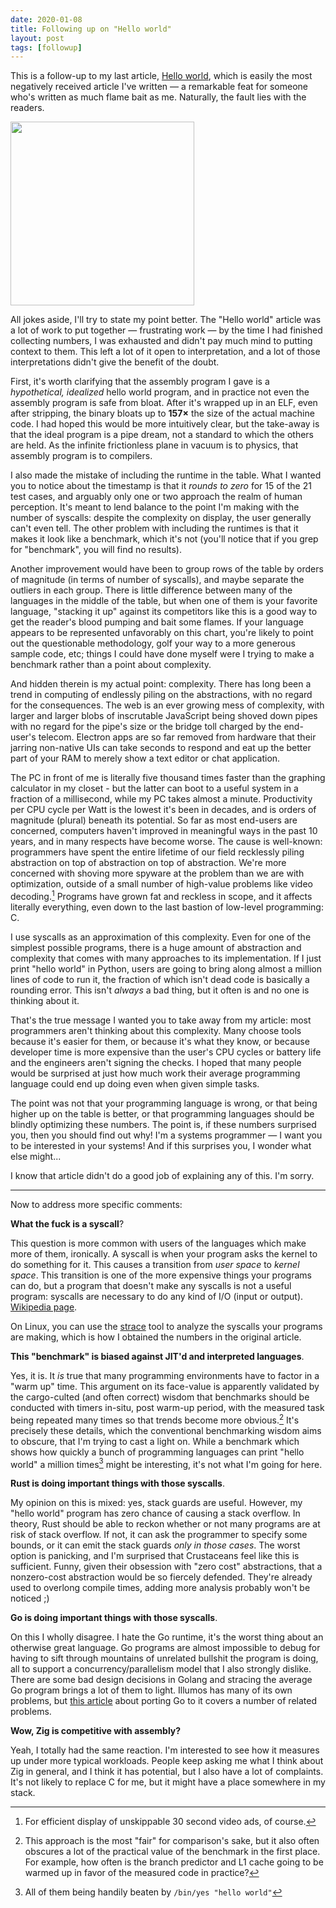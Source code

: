 ```yaml
---
date: 2020-01-08
title: Following up on "Hello world"
layout: post
tags: [followup]
---
```


This is a follow-up to my last article, [Hello
world](https://drewdevault.com/2020/01/04/Slow.html), which is easily the most
negatively received article I've written &mdash; a remarkable feat for someone
who's written as much flame bait as me. Naturally, the fault lies with the
readers.

<a href="https://xkcd.com/1984/" rel="noopener"><img src="https://imgs.xkcd.com/comics/misinterpretation_2x.png" width="294" /></a>

All jokes aside, I'll try to state my point better. The "Hello world" article
was a lot of work to put together &mdash; frustrating work &mdash; by the time
I had finished collecting numbers, I was exhausted and didn't pay much mind to
putting context to them. This left a lot of it open to interpretation, and a lot
of those interpretations didn't give the benefit of the doubt.

First, it's worth clarifying that the assembly program I gave is a
*hypothetical, idealized* hello world program, and in practice not even the
assembly program is safe from bloat. After it's wrapped up in an ELF, even after
stripping, the binary bloats up to <strong>157&times;</strong> the size of the
actual machine code. I had hoped this would be more intuitively clear, but the
take-away is that the ideal program is a pipe dream, not a standard to which the
others are held. As the infinite frictionless plane in vacuum is to physics,
that assembly program is to compilers.

I also made the mistake of including the runtime in the table. What I wanted you
to notice about the timestamp is that it *rounds to zero* for 15 of the 21 test
cases, and arguably only one or two approach the realm of human perception.
It's meant to lend balance to the point I'm making with the number of syscalls:
despite the complexity on display, the user generally can't even tell. The other
problem with including the runtimes is that it makes it look like a benchmark,
which it's not (you'll notice that if you grep for "benchmark", you will find no
results).

Another improvement would have been to group rows of the table by orders of
magnitude (in terms of number of syscalls), and maybe separate the outliers in
each group. There is little difference between many of the languages in the
middle of the table, but when one of them is your favorite language, "stacking
it up" against its competitors like this is a good way to get the reader's blood
pumping and bait some flames. If your language appears to be represented
unfavorably on this chart, you're likely to point out the questionable
methodology, golf your way to a more generous sample code, etc; things I could
have done myself were I trying to make a benchmark rather than a point about
complexity.

And hidden therein is my actual point: complexity. There has long been a trend
in computing of endlessly piling on the abstractions, with no regard for the
consequences. The web is an ever growing mess of complexity, with larger and
larger blobs of inscrutable JavaScript being shoved down pipes with no regard
for the pipe's size or the bridge toll charged by the end-user's telecom.
Electron apps are so far removed from hardware that their jarring non-native UIs
can take seconds to respond and eat up the better part of your RAM to merely
show a text editor or chat application.

The PC in front of me is literally five thousand times faster than the graphing
calculator in my closet - but the latter can boot to a useful system in a
fraction of a millisecond, while my PC takes almost a minute. Productivity per
CPU cycle per Watt is the lowest it's been in decades, and is orders of
magnitude (plural) beneath its potential. So far as most end-users are
concerned, computers haven't improved in meaningful ways in the past 10 years,
and in many respects have become worse. The cause is well-known: programmers
have spent the entire lifetime of our field recklessly piling abstraction on top
of abstraction on top of abstraction. We're more concerned with shoving more
spyware at the problem than we are with optimization, outside of a small number
of high-value problems like video decoding.[^1] Programs have grown fat and
reckless in scope, and it affects literally everything, even down to the last
bastion of low-level programming: C.

I use syscalls as an approximation of this complexity. Even for one of the
simplest possible programs, there is a huge amount of abstraction and complexity
that comes with many approaches to its implementation. If I just print "hello
world" in Python, users are going to bring along almost a million lines of code
to run it, the fraction of which isn't dead code is basically a rounding error.
This isn't *always* a bad thing, but it often is and no one is thinking about
it.

That's the true message I wanted you to take away from my article: most
programmers aren't thinking about this complexity. Many choose tools because
it's easier for them, or because it's what they know, or because developer time
is more expensive than the user's CPU cycles or battery life and the engineers
aren't signing the checks. I hoped that many people would be surprised at just
how much work their average programming language could end up doing even when
given simple tasks.

The point was not that your programming language is wrong, or that being higher
up on the table is better, or that programming languages should be blindly
optimizing these numbers. The point is, if these numbers surprised you, then you
should find out why! I'm a systems programmer &mdash; I want you to be
interested in your systems! And if this surprises you, I wonder what else
might...

I know that article didn't do a good job of explaining any of this. I'm sorry.

---

Now to address more specific comments:

**What the fuck is a syscall**?

This question is more common with users of the languages which make more of
them, ironically. A syscall is when your program asks the kernel to do something
for it. This causes a transition from *user space* to *kernel space*. This
transition is one of the more expensive things your programs can do, but a
program that doesn't make any syscalls is not a useful program: syscalls are
necessary to do any kind of I/O (input or output). [Wikipedia
page](https://en.wikipedia.org/wiki/System_call).

On Linux, you can use the [strace](https://linux.die.net/man/1/strace) tool to
analyze the syscalls your programs are making, which is how I obtained the
numbers in the original article.

**This "benchmark" is biased against JIT'd and interpreted languages**.

Yes, it is. It *is* true that many programming environments have to factor
in a "warm up" time. This argument on its face-value is apparently validated by
the cargo-culted (and often correct) wisdom that benchmarks should be conducted
with timers in-situ, post warm-up period, with the measured task being
repeated many times so that trends become more obvious.[^2] It's precisely these
details, which the conventional benchmarking wisdom aims to obscure, that I'm
trying to cast a light on. While a benchmark which shows how quickly a bunch of
programming languages can print "hello world" a million times[^3] might be
interesting, it's not what I'm going for here.

**Rust is doing important things with those syscalls**.

My opinion on this is mixed: yes, stack guards are useful. However, my "hello
world" program has zero chance of causing a stack overflow. In theory, Rust
should be able to reckon whether or not many programs are at risk of stack
overflow.  If not, it can ask the programmer to specify some bounds, or it can
emit the stack guards *only in those cases*. The worst option is panicking, and
I'm surprised that Crustaceans feel like this is sufficient. Funny, given their
obsession with "zero cost" abstractions, that a nonzero-cost abstraction would
be so fiercely defended. They're already used to overlong compile times, adding
more analysis probably won't be noticed ;)

**Go is doing important things with those syscalls**.

On this I wholly disagree. I hate the Go runtime, it's the worst thing about an
otherwise great language. Go programs are almost impossible to debug for having
to sift through mountains of unrelated bullshit the program is doing, all to
support a concurrency/parallelism model that I also strongly dislike. There are
some bad design decisions in Golang and stracing the average Go program brings a
lot of them to light. Illumos has many of its own problems, but [this
article](http://dtrace.org/blogs/wesolows/2014/12/29/golang-is-trash/) about
porting Go to it covers a number of related problems.

**Wow, Zig is competitive with assembly?**

Yeah, I totally had the same reaction. I'm interested to see how it measures up
under more typical workloads. People keep asking me what I think about Zig in
general, and I think it has potential, but I also have a lot of complaints. It's
not likely to replace C for me, but it might have a place somewhere in my stack.

[^1]: For efficient display of unskippable 30 second video ads, of course.
[^2]: This approach is the most "fair" for comparison's sake, but it also often obscures a lot of the practical value of the benchmark in the first place. For example, how often is the branch predictor and L1 cache going to be warmed up in favor of the measured code in practice?
[^3]: All of them being handily beaten by `/bin/yes "hello world"`
